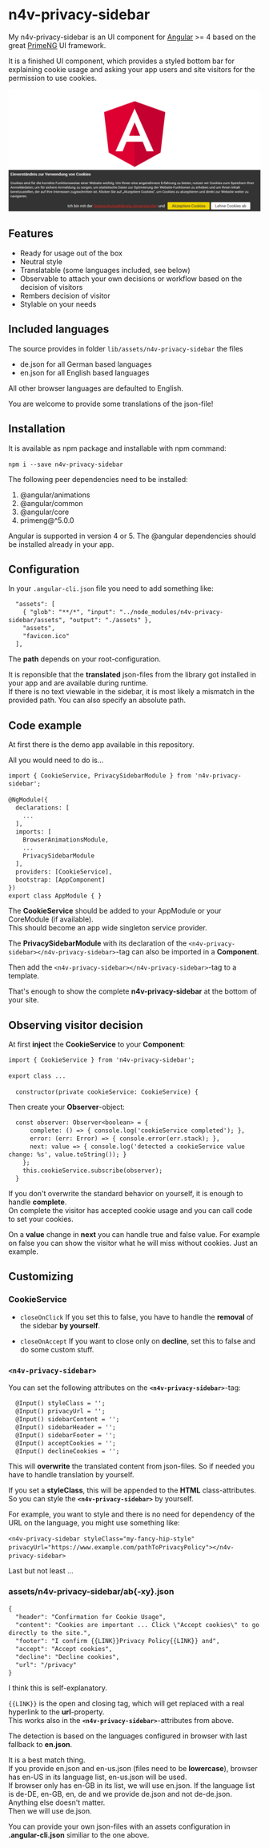 # n4v-privacy-sidebar

My n4v-privacy-sidebar is an UI component for [Angular](https://angular.io) >= 4 based on the great [PrimeNG](https://www.primefaces.org/primeng/) UI framework.

It is a finished UI component, which provides a styled bottom bar for explaining cookie usage and asking your app users and site visitors for the permission to use cookies.

![Screenshot](./doc/n4v-privacy-sidebar-screenshot.png)

## Features

* Ready for usage out of the box
* Neutral style
* Translatable (some languages included, see below)
* Observable to attach your own decisions or workflow based on the decision of visitors
* Rembers decision of visitor
* Stylable on your needs


## Included languages

The source provides in folder `lib/assets/n4v-privacy-sidebar` the files

- de.json for all German based languages
- en.json for all English based languages

All other browser languages are defaulted to English.

You are welcome to provide some translations of the json-file!


## Installation

It is available as npm package and installable with npm command:

`npm i --save n4v-privacy-sidebar`

The following peer dependencies need to be installed:

1. @angular/animations
1. @angular/common
1. @angular/core
1. primeng@^5.0.0

Angular is supported in version 4 or 5. The @angular dependencies should be installed already in your app.


## Configuration

In your `.angular-cli.json` file you need to add something like:

```
  "assets": [
    { "glob": "**/*", "input": "../node_modules/n4v-privacy-sidebar/assets", "output": "./assets" },
    "assets",
    "favicon.ico"
  ],
```

The **path** depends on your root-configuration.

It is reponsible that the **translated** json-files from the library got installed in your app and are available during runtime.  
If there is no text viewable in the sidebar, it is most likely a mismatch in the provided path. You can also specify an absolute path.


## Code example

At first there is the demo app available in this repository.

All you would need to do is...

```
import { CookieService, PrivacySidebarModule } from 'n4v-privacy-sidebar';

@NgModule({
  declarations: [
    ...
  ],
  imports: [
    BrowserAnimationsModule,
    ...
    PrivacySidebarModule
  ],
  providers: [CookieService],
  bootstrap: [AppComponent]
})
export class AppModule { }
```

The **CookieService** should be added to your AppModule or your CoreModule (if available).  
This should become an app wide singleton service provider.

The **PrivacySidebarModule** with its declaration of the `<n4v-privacy-sidebar></n4v-privacy-sidebar>`-tag can also be imported in a **Component**.

Then add the `<n4v-privacy-sidebar></n4v-privacy-sidebar>`-tag to a template.

That's enough to show the complete **n4v-privacy-sidebar** at the bottom of your site.


## Observing visitor decision

At first **inject** the **CookieService** to your **Component**:

```
import { CookieService } from 'n4v-privacy-sidebar';

export class ...

  constructor(private cookieService: CookieService) {
```

Then create your **Observer**-object:

```
  const observer: Observer<boolean> = {
      complete: () => { console.log('cookieService completed'); },
      error: (err: Error) => { console.error(err.stack); },
      next: value => { console.log('detected a cookieService value change: %s', value.toString()); }
    };
    this.cookieService.subscribe(observer);
  }
```

If you don't overwrite the standard behavior on yourself, it is enough to handle **complete**.  
On complete the visitor has accepted cookie usage and you can call code to set your cookies.

On a **value** change in **next** you can handle true and false value. For example on false you can show the visitor what he will miss without cookies. Just an example.


## Customizing

### CookieService

- `closeOnClick`
  If you set this to false, you have to handle the **removal** of the sidebar **by yourself**.

- `closeOnAccept`
  If you want to close only on **decline**, set this to false and do some custom stuff.


### `<n4v-privacy-sidebar>`

You can set the following attributes on the **`<n4v-privacy-sidebar>`**-tag:
```
  @Input() styleClass = '';
  @Input() privacyUrl = '';
  @Input() sidebarContent = '';
  @Input() sidebarHeader = '';
  @Input() sidebarFooter = '';
  @Input() acceptCookies = '';
  @Input() declineCookies = '';
```

This will **overwrite** the translated content from json-files. So if needed you have to handle translation by yourself.

If you set a **styleClass**, this will be appended to the **HTML** class-attributes. So you can style the **`<n4v-privacy-sidebar>`** by yourself.

For example, you want to style and there is no need for dependency of the URL on the language, you might use something like:

`<n4v-privacy-sidebar styleClass="my-fancy-hip-style" privacyUrl="https://www.example.com/pathToPrivacyPolicy"></n4v-privacy-sidebar>`


Last but not least ...


### **assets/n4v-privacy-sidebar/ab{-xy}.json**

```
{
  "header": "Confirmation for Cookie Usage",
  "content": "Cookies are important ... Click \"Accept cookies\" to go directly to the site.",
  "footer": "I confirm {{LINK}}Privacy Policy{{LINK}} and",
  "accept": "Accept cookies",
  "decline": "Decline cookies",
  "url": "/privacy"
}
```

I think this is self-explanatory.

`{{LINK}}` is the open and closing tag, which will get replaced with a real hyperlink to the **url**-property.  
This works also in the **`<n4v-privacy-sidebar>`**-attributes from above.

The detection is based on the languages configured in browser with last fallback to **en.json**.

It is a best match thing.  
If you provide en.json and en-us.json (files need to be **lowercase**), browser has en-US in its language list, en-us.json will be used.  
If browser only has en-GB in its list, we will use en.json.
If the language list is de-DE, en-GB, en, de and we provide de.json and not de-de.json. Anything else doesn't matter.  
Then we will use de.json.

You can provide your own json-files with an assets configuration in **.angular-cli.json** similiar to the one above.
